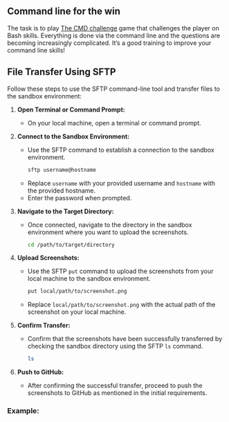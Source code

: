 ## Command line for the win

The task is to play [The CMD challenge](https://cmdchallenge.com/) game that challenges the player on Bash skills. Everything is done via the command line and the questions are becoming increasingly complicated. It’s a good training to improve your command line skills!

## File Transfer Using SFTP

Follow these steps to use the SFTP command-line tool and transfer files to the sandbox environment:

1. **Open Terminal or Command Prompt:**
   - On your local machine, open a terminal or command prompt.

2. **Connect to the Sandbox Environment:**
   - Use the SFTP command to establish a connection to the sandbox environment.
     ```bash
     sftp username@hostname
     ```
   - Replace `username` with your provided username and `hostname` with the provided hostname.
   - Enter the password when prompted.

3. **Navigate to the Target Directory:**
   - Once connected, navigate to the directory in the sandbox environment where you want to upload the screenshots.
     ```bash
     cd /path/to/target/directory
     ```

4. **Upload Screenshots:**
   - Use the SFTP `put` command to upload the screenshots from your local machine to the sandbox environment.
     ```bash
     put local/path/to/screenshot.png
     ```
   - Replace `local/path/to/screenshot.png` with the actual path of the screenshot on your local machine.

5. **Confirm Transfer:**
   - Confirm that the screenshots have been successfully transferred by checking the sandbox directory using the SFTP `ls` command.
     ```bash
     ls
     ```

6. **Push to GitHub:**
   - After confirming the successful transfer, proceed to push the screenshots to GitHub as mentioned in the initial requirements.

### Example:

```bash
